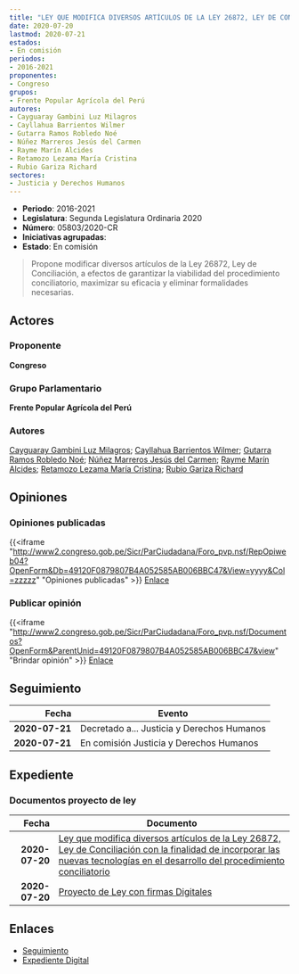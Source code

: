 ```yaml
---
title: "LEY QUE MODIFICA DIVERSOS ARTÍCULOS DE LA LEY 26872, LEY DE CONCILIACIÓN CON LA FINALIDAD DE INCORPORAR LAS NUEVAS TECNOLOGÍAS EN EL DESARROLLO DEL PROCEDIMIENTO CONCILIATORIO"
date: 2020-07-20
lastmod: 2020-07-21
estados:
- En comisión
periodos:
- 2016-2021
proponentes:
- Congreso
grupos:
- Frente Popular Agrícola del Perú
autores:
- Cayguaray Gambini Luz Milagros
- Cayllahua Barrientos Wilmer
- Gutarra Ramos Robledo Noé
- Núñez Marreros Jesús del Carmen
- Rayme Marín Alcides
- Retamozo Lezama María Cristina
- Rubio Gariza Richard
sectores:
- Justicia y Derechos Humanos
---
```

- **Periodo**: 2016-2021
- **Legislatura**: Segunda Legislatura Ordinaria 2020
- **Número**: 05803/2020-CR
- **Iniciativas agrupadas**: 
- **Estado**: En comisión

> Propone modificar diversos artículos de la Ley 26872, Ley de Conciliación, a efectos de garantizar la viabilidad del procedimiento conciliatorio, maximizar su eficacia y eliminar formalidades necesarias.


## Actores

### Proponente

**Congreso**

### Grupo Parlamentario

**Frente Popular Agrícola del Perú**

### Autores

[Cayguaray Gambini Luz Milagros](mailto:mailto:lcayguaray@congreso.gob.pe); [Cayllahua Barrientos Wilmer](mailto:mailto:wcayllahua@congreso.gob.pe); [Gutarra Ramos Robledo Noé](mailto:mailto:rgutarra@congreso.gob.pe); [Núñez Marreros Jesús del Carmen](mailto:mailto:jnunez@congreso.gob.pe); [Rayme Marín Alcides](mailto:mailto:arayme@congreso.gob.pe); [Retamozo Lezama María Cristina](mailto:mailto:mretamozo@congreso.gob.pe); [Rubio Gariza Richard](mailto:mailto:rrubio@congreso.gob.pe)

## Opiniones

### Opiniones publicadas

{{<iframe "http://www2.congreso.gob.pe/Sicr/ParCiudadana/Foro_pvp.nsf/RepOpiweb04?OpenForm&Db=49120F0879807B4A052585AB006BBC47&View=yyyy&Col=zzzzz" "Opiniones publicadas" >}}
[Enlace](http://www2.congreso.gob.pe/Sicr/ParCiudadana/Foro_pvp.nsf/RepOpiweb04?OpenForm&Db=49120F0879807B4A052585AB006BBC47&View=yyyy&Col=zzzzz)

### Publicar opinión

{{<iframe "http://www2.congreso.gob.pe/Sicr/ParCiudadana/Foro_pvp.nsf/Documentos?OpenForm&ParentUnid=49120F0879807B4A052585AB006BBC47&view" "Brindar opinión" >}}
[Enlace](http://www2.congreso.gob.pe/Sicr/ParCiudadana/Foro_pvp.nsf/Documentos?OpenForm&ParentUnid=49120F0879807B4A052585AB006BBC47&view)


## Seguimiento

| Fecha | Evento |
|------:|--------|
| **2020-07-21** | Decretado a... Justicia y Derechos Humanos |
| **2020-07-21** | En comisión Justicia y Derechos Humanos |

## Expediente

### Documentos proyecto de ley

| Fecha | Documento |
|------:|-----------|
| **2020-07-20** | [Ley que modifica diversos artículos de la Ley 26872, Ley de Conciliación con la finalidad de incorporar las nuevas tecnologías en el desarrollo del procedimiento conciliatorio](http://www.leyes.congreso.gob.pe/Documentos/2016_2021/Proyectos_de_Ley_y_de_Resoluciones_Legislativas/PL05803-20200720.pdf) |
| **2020-07-20** | [Proyecto de Ley con firmas Digitales](http://www.leyes.congreso.gob.pe/Documentos/2016_2021/Proyectos_de_Ley_y_de_Resoluciones_Legislativas/Proyectos_Firmas_digitales/PL05803.pdf) |

## Enlaces

- [Seguimiento](http://www2.congreso.gob.pe/Sicr/TraDocEstProc/CLProLey2016.nsf/f7fff46988ca05b1052578e100829cc7/051aa86ba41207df052585ac00014994?OpenDocument)
- [Expediente Digital](http://www2.congreso.gob.pe/Sicr/TraDocEstProc/CLProLey2016.nsf/f7fff46988ca05b1052578e100829cc7/051aa86ba41207df052585ac00014994?OpenDocument&Click=05257FB7005EB655.eb71d0cf91d8294e05256cdf006b5706/$Body/0.1C6C)


